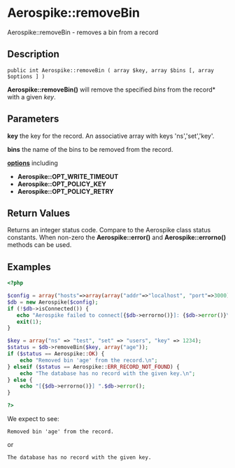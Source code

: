 
# Aerospike::removeBin

Aerospike::removeBin - removes a bin from a record

## Description

```
public int Aerospike::removeBin ( array $key, array $bins [, array $options ] )
```

**Aerospike::removeBin()** will remove the specified *bins* from the record* with
 a given *key*.

## Parameters

**key** the key for the record. An associative array with keys 'ns','set','key'.

**bins** the name of the bins to be removed from the record.

**[options](aerospike.md)** including
- **Aerospike::OPT_WRITE_TIMEOUT**
- **Aerospike::OPT_POLICY_KEY**
- **Aerospike::OPT_POLICY_RETRY**

## Return Values

Returns an integer status code.  Compare to the Aerospike class status
constants.  When non-zero the **Aerospike::error()** and
**Aerospike::errorno()** methods can be used.

## Examples

```php
<?php

$config = array("hosts"=>array(array("addr"=>"localhost", "port"=>3000)));
$db = new Aerospike($config);
if (!$db->isConnected()) {
   echo "Aerospike failed to connect[{$db->errorno()}]: {$db->error()}\n";
   exit(1);
}

$key = array("ns" => "test", "set" => "users", "key" => 1234);
$status = $db->removeBin($key, array("age"));
if ($status == Aerospike::OK) {
    echo "Removed bin 'age' from the record.\n";
} elseif ($status == Aerospike::ERR_RECORD_NOT_FOUND) {
    echo "The database has no record with the given key.\n";
} else {
    echo "[{$db->errorno()}] ".$db->error();
}

?>
```

We expect to see:

```
Removed bin 'age' from the record.
```

or

```
The database has no record with the given key.
```

